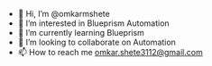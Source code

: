 - 👋 Hi, I’m @omkarmshete
- 👀 I’m interested in Blueprism Automation
- 🌱 I’m currently learning Blueprism
- 💞️ I’m looking to collaborate on Automation
- 📫 How to reach me omkar.shete3112@gmail.com
<!---
omkarmshete/omkarmshete is a ✨ special ✨ repository because its `README.md` (this file) appears on your GitHub profile.
You can click the Preview link to take a look at your changes.
--->
